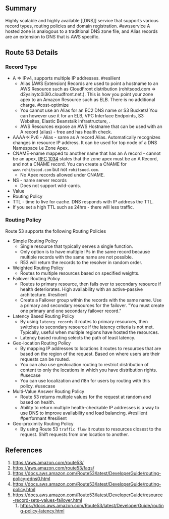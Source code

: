 ## Summary
Highly scalable and highly available [[DNS]] service that supports various record types, routing policies and domain registration. #awsservice A hosted zone is analogous to a traditional DNS zone file, and Alias records are an extension to DNS that is AWS specific.
## Route 53 Details

### Record Type
- A => IPv4, supports multiple IP addresses. #resilient 
	- Alias (AWS Extension) Records are used to point a hostname to an AWS Resource such as CloudFront distribution (rohitsood.com => d2ysinytc0i3i0.cloudfront.net.). This is how you point your zone apex to an Amazon Resource such as ELB. There is no additional charge. #cost-optimize 
	- You cannot use an Alias for an EC2 DNS name or S3 Buckets! You can however use it for an ELB, VPC Interface Endpoints, S3 Websites, Elastic Beanstalk infrastructure, .
	- AWS Resources expose an AWS Hostname that can be used with an A record (alias) - free and has health check.
- AAAA=>IPv6
		- Alias - same as A record Alias. Automatically recognizes changes in resource IP address. It can be used for top node of a DNS Namespace i.e Zone Apex.
- CNAME=>name mapped to another name that has an A record - cannot be an apex, [RFC 1034](https://tools.ietf.org/html/rfc1034) states that the zone apex must be an A Record, and not a CNAME record. You can create a CNAME for `www.rohitsood.com` but not `rohitsood.com`.
	- No Apex records allowed under CNAME.
- NS - name server records
	- Does not support wild-cards.
- Value
- Routing Policy
- TTL - time to live for cache. DNS responds with IP address the TTL. 
- If you set a high TTL such as 24hrs - there will less traffic.

### Routing Policy
Route 53 supports the following Routing Policies
- Simple Routing Policy
	- Single resource that typically serves a single function.
	- Only option is to have multiple IPs in the same record because multiple records with the same name are not possible.
	- R53 will return the records to the resolver in random order.
- Weighted Routing Policy
	- Routes to multiple resources based on specified weights. 
- Failover Routing Policy
	- Routes to primary resource, then fails over to secondary resource if health deteriorates. High availability with an active-passive architecture. #resilient
	- Create a Failover group within the records with the same name. Use a primary and secondary resources for the failover. "You must create one primary and one secondary failover record." 
- Latency Based Routing Policy
	- By using `latency records` it routes to primary resources, then switches to secondary resource if the latency criteria is not met. Typically, useful when multiple regions have hosted the resources.
	- Latency based routing selects the path of least latency.
- Geo-location Routing Policy
	- By mapping IP addresses to locations it routes to resources that are based on the region of the request. Based on where users are their requests can be routed.
	- You can also use geolocation routing to restrict distribution of content to only the locations in which you have distribution rights. #usecase 
	- You can use localization and i18n for users by routing with this policy. #usecase 
- Multi-Value Answer Routing Policy
	- Route 53 returns multiple values for the request at random and based on health. 
	- Ability to return multiple health-checkable IP addresses is a way to use DNS to improve availability and load balancing. #resilient #performant #resilient 
- Geo-proximity Routing Policy
	- By using Route 53 `traffic flow` it routes to resources closest to the request. Shift requests from one location to another.
## References

1.  https://aws.amazon.com/route53/
2. https://aws.amazon.com/route53/faqs/
3. https://docs.aws.amazon.com/Route53/latest/DeveloperGuide/routing-policy-edns0.html
4. https://docs.aws.amazon.com/Route53/latest/DeveloperGuide/routing-policy.html
5. https://docs.aws.amazon.com/Route53/latest/DeveloperGuide/resource-record-sets-values-failover.html
	1. https://docs.aws.amazon.com/Route53/latest/DeveloperGuide/routing-policy-latency.html